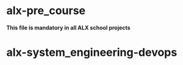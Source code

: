 # alx-pre_course
 **This file is mandatory in all ALX school projects** 
# alx-system_engineering-devops
